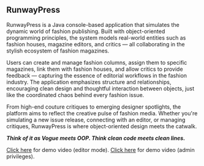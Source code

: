 ## RunwayPress

RunwayPress is a Java console-based application that simulates the dynamic world of fashion publishing. Built with object-oriented programming principles, the system models real-world entities such as fashion houses, magazine editors, and critics — all collaborating in the stylish ecosystem of fashion magazines.

Users can create and manage fashion columns, assign them to specific magazines, link them with fashion houses, and allow critics to provide feedback — capturing the essence of editorial workflows in the fashion industry. The application emphasizes structure and relationships, encouraging clean design and thoughtful interaction between objects, just like the coordinated chaos behind every fashion issue.

From high-end couture critiques to emerging designer spotlights, the platform aims to reflect the creative pulse of fashion media. Whether you're simulating a new issue release, connecting with an editor, or managing critiques, RunwayPress is where object-oriented design meets the catwalk.

***Think of it as Vogue meets OOP. Think clean code meets clean lines.***

[Click here](./demo/Stage1PAOJava_editor.mp4) for demo video (editor mode).
[Click here](./demo/Stage1PAOJava_admin.mp4) for demo video (admin privileges).
